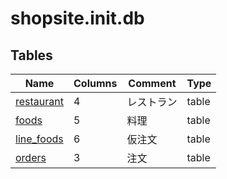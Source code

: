 # shopsite.init.db

## Tables

| Name | Columns | Comment | Type |
| ---- | ------- | ------- | ---- |
| [restaurant](members.md) | 4 | レストラン | table |
| [foods](histories.md) | 5 | 料理 | table |
| [line_foods](comments.md) | 6 | 仮注文 | table |
| [orders](favorites.md) | 3 | 注文 | table |
